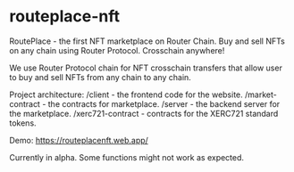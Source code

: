 # routeplace-nft

RoutePlace - the first NFT marketplace on Router Chain. Buy and sell NFTs on any chain using Router Protocol. Crosschain anywhere!

We use Router Protocol chain for NFT crosschain transfers that allow user to buy and sell NFTs from any chain to any chain. 

Project architecture:
/client - the frontend code for the website.
/market-contract - the contracts for marketplace.
/server - the backend server for the marketplace.
/xerc721-contract - contracts for the XERC721 standard tokens.

Demo: https://routeplacenft.web.app/

Currently in alpha. Some functions might not work as expected.
